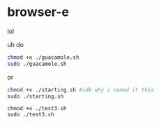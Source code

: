 # browser-e
lol


uh do 
```bash
chmod +x ./guacamole.sh
sudo ./guacamole.sh
```
or 
```bash
chmod +x ./starting.sh #idk why i named it this
sudo ./starting.sh
```
```
chmod +x ./test3.sh
sudo ./test3.sh
```